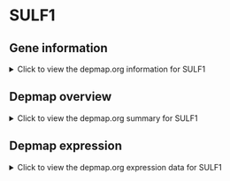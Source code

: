 <h1>SULF1</h1>

<h2>Gene information</h2>
<details>
  <summary>Click to view the depmap.org information for SULF1</summary>
  <iframe src="https://depmap.org/portal/gene/SULF1?tab=about" style="border:none;width:100%;height:800px"></iframe>
</details>

<h2>Depmap overview</h2>
<details>
  <summary>Click to view the depmap.org summary for SULF1</summary>
  <iframe src="https://depmap.org/portal/gene/SULF1?tab=overview" style="border:none;width:100%;height:800px"></iframe>
</details>

<h2>Depmap expression</h2>
<details>
  <summary>Click to view the depmap.org expression data for SULF1</summary>
  <iframe src="https://depmap.org/portal/gene/SULF1?tab=characterization" style="border:none;width:100%;height:800px"></iframe>
</details>


<!--
<h2>Reactome Pathway diagram</h2>
PNAME
-->


